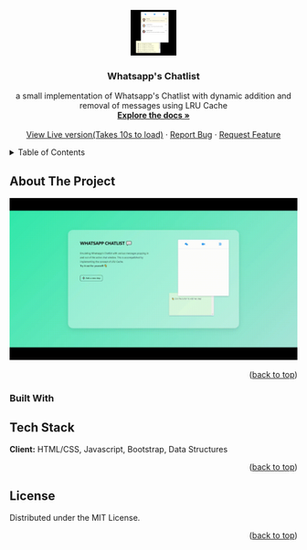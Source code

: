<!-- PROJECT LOGO -->
<br />
<div align="center">
  <a href="https://github.com/thetechgeeek/Whatsapp-Chatlist">
    <img src="logo_whatsapp.jpg" alt="Logo" width="80" height="80">
  </a>

<h3 align="center">Whatsapp's Chatlist</h3>

  <p align="center">
    a small implementation of Whatsapp's Chatlist with dynamic addition and removal of messages using LRU Cache
    <br />
    <a href="https://github.com/thetechgeeek/Whatsapp-Chatlist"><strong>Explore the docs »</strong></a>
    <br />
    <br />
    <a href="https://whatsapp-chatlist.herokuapp.com/">View Live version(Takes 10s to load)</a>
    ·
    <a href="https://github.com/thetechgeeek/Whatsapp-Chatlist/issues">Report Bug</a>
    ·
    <a href="https://github.com/thetechgeeek/Whatsapp-Chatlist/issues">Request Feature</a>
  </p>
</div>


<!-- TABLE OF CONTENTS -->
<details>
  <summary>Table of Contents</summary>
  <ol>
    <li>
      <a href="#about-the-project">About The Project</a>
      <ul>
        <li><a href="#built-with">Built With</a></li>
      </ul>
    </li>
    <li><a href="#license">License</a></li>
  </ol>
</details>



<!-- ABOUT THE PROJECT -->
## About The Project

[![Product Name Screen Shot][product-screenshot]](https://whatsapp-chatlist.herokuapp.com/)

<p align="right">(<a href="#top">back to top</a>)</p>

### Built With

## Tech Stack

**Client:** HTML/CSS, Javascript, Bootstrap, Data Structures

<p align="right">(<a href="#top">back to top</a>)</p>

<!-- LICENSE -->
## License

Distributed under the MIT License.

<p align="right">(<a href="#top">back to top</a>)</p>


<!-- MARKDOWN LINKS & IMAGES -->
[product-screenshot]: main_whatsapp.gif
